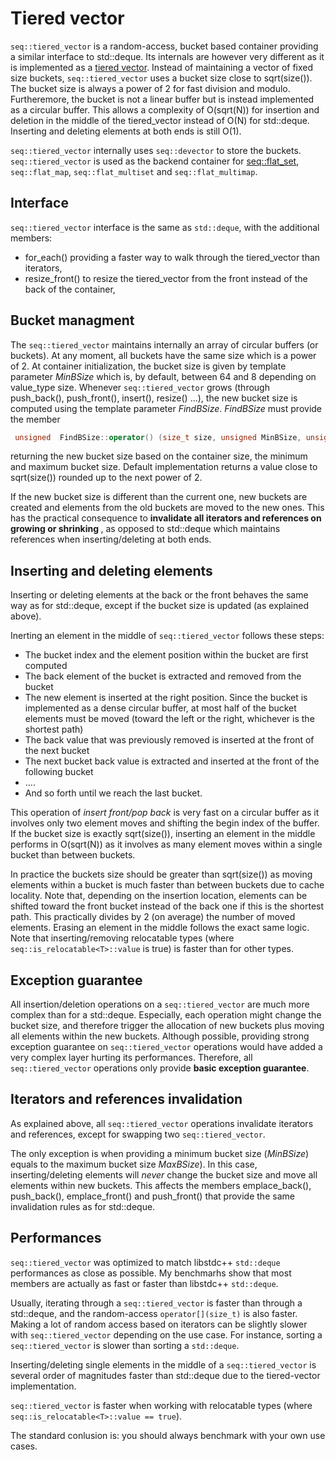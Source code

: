 # Tiered vector

`seq::tiered_vector` is a random-access, bucket based container providing a similar interface to std::deque.
Its internals are however very different as it is implemented as a <a href="http://cs.brown.edu/cgc/jdsl/papers/tiered-vector.pdf">tiered vector</a>.
Instead of maintaining a vector of fixed size buckets, `seq::tiered_vector` uses a bucket size close to sqrt(size()). The bucket size is always a power of 2 for fast division and modulo.
Furtheremore, the bucket is not a linear buffer but is instead implemented as a circular buffer.
This allows a complexity of O(sqrt(N)) for insertion and deletion in the middle of the tiered_vector instead of O(N) for std::deque. Inserting and deleting elements at both ends is still O(1).

`seq::tiered_vector` internally uses `seq::devector` to store the buckets.
`seq::tiered_vector` is used as the backend container for [seq::flat_set](flat_set.md), `seq::flat_map`, `seq::flat_multiset` and `seq::flat_multimap`.


## Interface

`seq::tiered_vector` interface is the same as `std::deque`, with the additional members:
-	for_each() providing a faster way to walk through the tiered_vector than iterators,
-	resize_front() to resize the tiered_vector from the front instead of the back of the container,


## Bucket managment

The `seq::tiered_vector` maintains internally an array of circular buffers (or buckets). At any moment, all buckets have the same size which is a power of 2. At container initialization, the bucket size is given by template parameter *MinBSize* which is, by default, between 64 and 8 depending on value_type size.
Whenever `seq::tiered_vector` grows (through push_back(), push_front(), insert(), resize() ...), the new bucket size is computed using the template parameter *FindBSize*. *FindBSize* must provide the member

```cpp
 unsigned  FindBSize::operator() (size_t size, unsigned MinBSize, unsigned MaxBSize) const noexcept ;
```

returning the new bucket size based on the container size, the minimum and maximum bucket size. Default implementation returns a value close to sqrt(size()) rounded up to the next power of 2.

If the new bucket size is different than the current one, new buckets are created and elements from the old buckets are moved to the new ones. This has the practical consequence to <b> invalidate all iterators and references on growing or shrinking </b>, as opposed to std::deque which maintains references when inserting/deleting at both ends.


## Inserting and deleting elements

Inserting or deleting elements at the back or the front behaves the same way as for std::deque, except if the bucket size is updated (as explained above).

Inerting an element in the middle of `seq::tiered_vector` follows these steps:
- The bucket index and the element position within the bucket are first computed
- The back element of the bucket is extracted and removed from the bucket
- The new element is inserted at the right position. Since the bucket is implemented as a dense circular buffer, at most half of the bucket elements must be moved (toward the left or the right, whichever is the shortest path)
- The back value that was previously removed is inserted at the front of the next bucket
- The next bucket back value is extracted and inserted at the front of the following bucket
- ....
- And so forth until we reach the last bucket. 

This operation of <em>insert front/pop back</em> is very fast on a circular buffer as it involves only two element moves and shifting the begin index of the buffer. If the bucket size is exactly sqrt(size()), inserting an element in the middle performs in O(sqrt(N)) as it involves as many element moves within a single bucket than between buckets.

In practice the buckets size should be greater than sqrt(size()) as moving elements within a bucket is much faster than between buckets due to cache locality.
Note that, depending on the insertion location, elements can be shifted toward the front bucket instead of the back one if this is the shortest path. This practically divides by 2 (on average) the number of moved elements.
Erasing an element in the middle follows the exact same logic.
Note that inserting/removing relocatable types (where `seq::is_relocatable<T>::value` is true) is faster than for other types.


## Exception guarantee

All insertion/deletion operations on a `seq::tiered_vector` are much more complex than for a std::deque. Especially, each operation might change the bucket size, and therefore trigger the allocation of new buckets plus moving all elements within the new buckets.
Although possible, providing strong exception guarantee on `seq::tiered_vector` operations would have added a very complex layer hurting its performances. Therefore, all `seq::tiered_vector` operations only provide <b>basic exception guarantee</b>.


## Iterators and references invalidation

As explained above, all `seq::tiered_vector` operations invalidate iterators and references, except for swapping two `seq::tiered_vector`.

The only exception is when providing a minimum bucket size (*MinBSize*) equals to the maximum bucket size *MaxBSize*).
In this case, inserting/deleting elements will <em>never</em> change the bucket size and move all elements within new buckets. This affects the members emplace_back(), push_back(), emplace_front() and push_front() that provide the same invalidation rules as for std::deque.


## Performances

`seq::tiered_vector` was optimized to match libstdc++ `std::deque` performances as close as possible.
My benchmarhs show that most members are actually as fast or faster than libstdc++ `std::deque`.

Usually, iterating through a `seq::tiered_vector` is faster than through a std::deque, and the random-access `operator[](size_t)` is also faster. Making a lot of random access based on iterators can be slightly slower with `seq::tiered_vector` depending on the use case. For instance, sorting a `seq::tiered_vector` is slower than sorting a `std::deque`.

Inserting/deleting single elements in the middle of a `seq::tiered_vector` is several order of magnitudes faster than std::deque due to the tiered-vector implementation.

`seq::tiered_vector` is faster when working with relocatable types (where `seq::is_relocatable<T>::value == true`).

The standard conlusion is: you should always benchmark with your own use cases.
